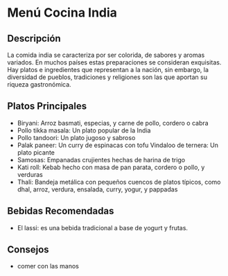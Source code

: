 # Menú Cocina India

## Descripción
La comida india se caracteriza por ser colorida, de sabores y aromas variados. En muchos países estas preparaciones se consideran exquisitas. Hay platos e ingredientes que representan a la nación, sin embargo, la diversidad de pueblos, tradiciones y religiones son las que aportan su riqueza gastronómica.

## Platos Principales
- Biryani: Arroz basmati, especias, y carne de pollo, cordero o cabra
- Pollo tikka masala: Un plato popular de la India
- Pollo tandoori: Un plato jugoso y sabroso
- Palak paneer: Un curry de espinacas con tofu
Vindaloo de ternera: Un plato picante
- Samosas: Empanadas crujientes hechas de harina de trigo
- Kati roll: Kebab hecho con masa de pan parata, cordero o pollo, y verduras
- Thali: Bandeja metálica con pequeños cuencos de platos típicos, como dhal, arroz, verdura, ensalada, curry, yogur, y pappadas

## Bebidas Recomendadas
- El lassi: es una bebida tradicional a base de yogurt y frutas.

## Consejos
- comer con las manos